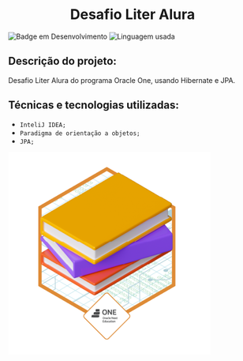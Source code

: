 <h1 align="center"> Desafio Liter Alura </h1>

![Badge em Desenvolvimento](https://img.shields.io/badge/STATUS:-FINALIZADO-green?style=for-the-badge)
![Linguagem usada](https://img.shields.io/badge/JAVA:-21-005100?style=for-the-badge)


## Descrição do projeto:

Desafio Liter Alura do programa Oracle One, usando Hibernate e JPA.

## Técnicas e tecnologias utilizadas:

- ``InteliJ IDEA;``
- ``Paradigma de orientação a objetos;``
- ``JPA;``


![Badge](Images/badge-literalura.png)
